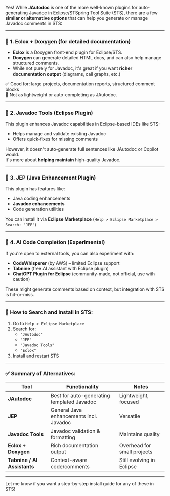 Yes! While **JAutodoc** is one of the more well-known plugins for auto-generating Javadoc in Eclipse/STSpring Tool Suite (STS), there are a few **similar or alternative options** that can help you generate or manage Javadoc comments in STS:

---

### 🔹 1. **Eclox + Doxygen (for detailed documentation)**

- **Eclox** is a Doxygen front-end plugin for Eclipse/STS.
- **Doxygen** can generate detailed HTML docs, and can also help manage structured comments.
- While not purely for Javadoc, it's great if you want **richer documentation output** (diagrams, call graphs, etc.)

✅ Good for: large projects, documentation reports, structured comment blocks  
🚫 Not as lightweight or auto-completing as JAutodoc.

---

### 🔹 2. **Javadoc Tools (Eclipse Plugin)**

This plugin enhances Javadoc capabilities in Eclipse-based IDEs like STS:

- Helps manage and validate existing Javadoc
- Offers quick-fixes for missing comments

However, it doesn't auto-generate full sentences like JAutodoc or Copilot would.  
It's more about **helping maintain** high-quality Javadoc.

---

### 🔹 3. **JEP (Java Enhancement Plugin)**

This plugin has features like:

- Java coding enhancements
- **Javadoc enhancements**
- Code generation utilities

You can install it via **Eclipse Marketplace** (`Help > Eclipse Marketplace > Search: "JEP"`)

---

### 🔹 4. **AI Code Completion (Experimental)**

If you're open to external tools, you can also experiment with:

- **CodeWhisperer** (by AWS) – limited Eclipse support
- **Tabnine** (free AI assistant with Eclipse plugin)
- **ChatGPT Plugin for Eclipse** (community-made, not official, use with caution)

These might generate comments based on context, but integration with STS is hit-or-miss.

---

### 🔧 How to Search and Install in STS:

1. Go to `Help > Eclipse Marketplace`
2. Search for:
   - `"JAutodoc"`  
   - `"JEP"`
   - `"Javadoc Tools"`  
   - `"Eclox"`  
3. Install and restart STS

---

### ✅ Summary of Alternatives:

| Tool | Functionality | Notes |
|------|---------------|-------|
| **JAutodoc** | Best for auto-generating templated Javadoc | Lightweight, focused |
| **JEP** | General Java enhancements incl. Javadoc | Versatile |
| **Javadoc Tools** | Javadoc validation & formatting | Maintains quality |
| **Eclox + Doxygen** | Rich documentation output | Overhead for small projects |
| **Tabnine / AI Assistants** | Context-aware code/comments | Still evolving in Eclipse |

---

Let me know if you want a step-by-step install guide for any of these in STS!
